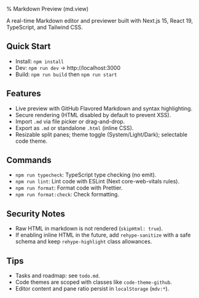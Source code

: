 % Markdown Preview (md.view)

A real-time Markdown editor and previewer built with Next.js 15, React 19, TypeScript, and Tailwind CSS.

## Quick Start
- Install: `npm install`
- Dev: `npm run dev` → http://localhost:3000
- Build: `npm run build` then `npm run start`

## Features
- Live preview with GitHub Flavored Markdown and syntax highlighting.
- Secure rendering (HTML disabled by default to prevent XSS).
- Import `.md` via file picker or drag-and-drop.
- Export as `.md` or standalone `.html` (inline CSS).
- Resizable split panes; theme toggle (System/Light/Dark); selectable code theme.

## Commands
- `npm run typecheck`: TypeScript type checking (no emit).
- `npm run lint`: Lint code with ESLint (Next core-web-vitals rules).
- `npm run format`: Format code with Prettier.
- `npm run format:check`: Check formatting.

## Security Notes
- Raw HTML in markdown is not rendered (`skipHtml: true`).
- If enabling inline HTML in the future, add `rehype-sanitize` with a safe schema and keep `rehype-highlight` class allowances.

## Tips
- Tasks and roadmap: see `todo.md`.
- Code themes are scoped with classes like `code-theme-github`.
- Editor content and pane ratio persist in `localStorage` (`mdv:*`).
